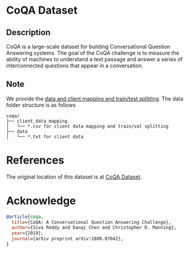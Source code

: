 # CoQA Dataset

## Description

CoQA is a large-scale dataset for building Conversational Question Answering systems. The goal of the CoQA challenge is to measure the ability of machines to understand a text passage and answer a series of interconnected questions that appear in a conversation.

## Note

We provide the [data and client mapping and train/test splitting](https://fedscale.eecs.umich.edu/dataset/coqa.tar.gz). The data folder structure is as follows
```
coqa/
├── client_data_mapping
│   └── *.csv for client data mapping and train/val splitting
├── data
│   └── *.txt for client data
```
# References
The original location of this dataset is at
[CoQA Dataset](https://stanfordnlp.github.io/coqa/).

# Acknowledge

```bibtex
@article{coqa,
  title={CoQA: A Conversational Question Answering Challenge}, 
  author={Siva Reddy and Danqi Chen and Christopher D. Manning},
  year={2019},
  journal={arXiv preprint arXiv:1808.07042},
}
```